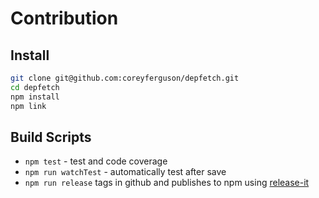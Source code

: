 
# Contribution

## Install

```bash
git clone git@github.com:coreyferguson/depfetch.git
cd depfetch
npm install
npm link
```

## Build Scripts

- `npm test` - test and code coverage
- `npm run watchTest` - automatically test after save
- `npm run release` tags in github and publishes to npm using [release-it](https://github.com/webpro/release-it#help)
